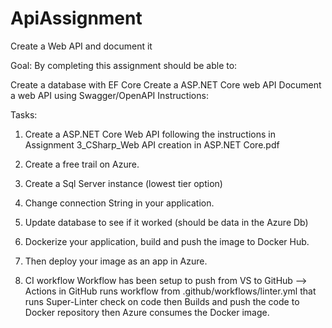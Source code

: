 # ApiAssignment
Create a Web API and document it

Goal: By completing this assignment should be able to: 

Create a database with EF Core
Create a ASP.NET Core web API
Document a web API using Swagger/OpenAPI
Instructions: 

Tasks: 

1. Create a ASP.NET Core Web API following the instructions in Assignment 3_CSharp_Web API creation in ASP.NET Core.pdf
2. Create a free trail on Azure.
3. Create a Sql Server instance (lowest tier option)
4. Change connection String in your application.
5. Update database to see if it worked (should be data in the Azure Db)
6. Dockerize your application, build and push the image to Docker Hub.
7. Then deploy your image as an app in Azure.

8. CI workflow
Workflow has been setup to push from VS to GitHub --> Actions in GitHub runs workflow from .github/workflows/linter.yml that runs Super-Linter check on code then Builds and push the code to Docker repository then Azure consumes the Docker image. 
